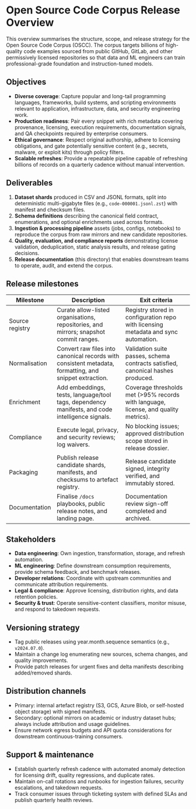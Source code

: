 # Open Source Code Corpus Release Overview

This overview summarises the structure, scope, and release strategy for the Open Source Code Corpus (OSCC). The corpus targets
billions of high-quality code examples sourced from public GitHub, GitLab, and other permissively licensed repositories so that
data and ML engineers can train professional-grade foundation and instruction-tuned models.

## Objectives

- **Diverse coverage**: Capture popular and long-tail programming languages, frameworks, build systems, and scripting
  environments relevant to application, infrastructure, data, and security engineering work.
- **Production readiness**: Pair every snippet with rich metadata covering provenance, licensing, execution requirements,
  documentation signals, and QA checkpoints required by enterprise consumers.
- **Ethical governance**: Respect original authorship, adhere to licensing obligations, and gate potentially sensitive content
  (e.g., secrets, malware, or exploit kits) through policy filters.
- **Scalable refreshes**: Provide a repeatable pipeline capable of refreshing billions of records on a quarterly cadence without
  manual intervention.

## Deliverables

1. **Dataset shards** produced in CSV and JSONL formats, split into deterministic multi-gigabyte files (e.g.,
   `code-000001.jsonl.zst`) with manifest and checksum files.
2. **Schema definitions** describing the canonical field contract, enumerations, and optional enrichments used across formats.
3. **Ingestion & processing pipeline** assets (jobs, configs, notebooks) to reproduce the corpus from raw mirrors and new
   candidate repositories.
4. **Quality, evaluation, and compliance reports** demonstrating license validation, deduplication, static analysis results,
   and release gating decisions.
5. **Release documentation** (this directory) that enables downstream teams to operate, audit, and extend the corpus.

## Release milestones

| Milestone | Description | Exit criteria |
|-----------|-------------|---------------|
| Source registry | Curate allow-listed organisations, repositories, and mirrors; snapshot commit ranges. | Registry stored in configuration repo with licensing metadata and sync automation. |
| Normalisation | Convert raw files into canonical records with consistent metadata, formatting, and snippet extraction. | Validation suite passes, schema contracts satisfied, canonical hashes produced. |
| Enrichment | Add embeddings, tests, language/tool tags, dependency manifests, and code intelligence signals. | Coverage thresholds met (>95% records with language, license, and quality metrics). |
| Compliance | Execute legal, privacy, and security reviews; log waivers. | No blocking issues; approved distribution scope stored in release dossier. |
| Packaging | Publish release candidate shards, manifests, and checksums to artefact registry. | Release candidate signed, integrity verified, and immutably stored. |
| Documentation | Finalise `/docs` playbooks, public release notes, and landing page. | Documentation review sign-off completed and archived. |

## Stakeholders

- **Data engineering**: Own ingestion, transformation, storage, and refresh automation.
- **ML engineering**: Define downstream consumption requirements, provide schema feedback, and benchmark releases.
- **Developer relations**: Coordinate with upstream communities and communicate attribution requirements.
- **Legal & compliance**: Approve licensing, distribution rights, and data retention policies.
- **Security & trust**: Operate sensitive-content classifiers, monitor misuse, and respond to takedown requests.

## Versioning strategy

- Tag public releases using year.month.sequence semantics (e.g., `v2024.07.0`).
- Maintain a change log enumerating new sources, schema changes, and quality improvements.
- Provide patch releases for urgent fixes and delta manifests describing added/removed shards.

## Distribution channels

- Primary: internal artefact registry (S3, GCS, Azure Blob, or self-hosted object storage) with signed manifests.
- Secondary: optional mirrors on academic or industry dataset hubs; always include attribution and usage guidelines.
- Ensure network egress budgets and API quota considerations for downstream continuous-training consumers.

## Support & maintenance

- Establish quarterly refresh cadence with automated anomaly detection for licensing drift, quality regressions, and duplicate
  rates.
- Maintain on-call rotations and runbooks for ingestion failures, security escalations, and takedown requests.
- Track consumer issues through ticketing system with defined SLAs and publish quarterly health reviews.
